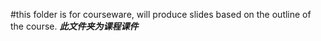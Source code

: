 #this folder is for courseware, will produce slides based on the outline of the course.  ***此文件夹为课程课件***

